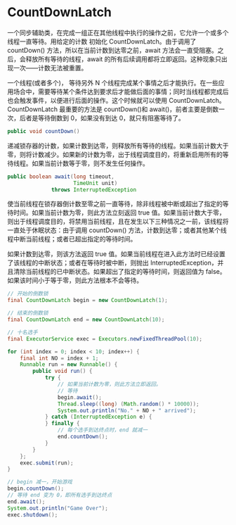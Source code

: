 # CountDownLatch

一个同步辅助类，在完成一组正在其他线程中执行的操作之前，它允许一个或多个线程一直等待。用给定的计数 初始化 CountDownLatch。由于调用了 countDown() 方法，所以在当前计数到达零之前，await 方法会一直受阻塞。之后，会释放所有等待的线程，await 的所有后续调用都将立即返回。这种现象只出现一次——计数无法被重置。

一个线程(或者多个)， 等待另外 N 个线程完成某个事情之后才能执行。在一些应用场合中，需要等待某个条件达到要求后才能做后面的事情；同时当线程都完成后也会触发事件，以便进行后面的操作。这个时候就可以使用 CountDownLatch。CountDownLatch 最重要的方法是 countDown()和 await()，前者主要是倒数一次，后者是等待倒数到 0，如果没有到达 0，就只有阻塞等待了。

```java
public void countDown()
```

递减锁存器的计数，如果计数到达零，则释放所有等待的线程。如果当前计数大于零，则将计数减少。如果新的计数为零，出于线程调度目的，将重新启用所有的等待线程。如果当前计数等于零，则不发生任何操作。

```java
public boolean await(long timeout,
                     TimeUnit unit)
              throws InterruptedException
```

使当前线程在锁存器倒计数至零之前一直等待，除非线程被中断或超出了指定的等待时间。如果当前计数为零，则此方法立刻返回 true 值。如果当前计数大于零，则出于线程调度目的，将禁用当前线程，且在发生以下三种情况之一前，该线程将一直处于休眠状态：由于调用 countDown() 方法，计数到达零；或者其他某个线程中断当前线程；或者已超出指定的等待时间。

如果计数到达零，则该方法返回 true 值。如果当前线程在进入此方法时已经设置了该线程的中断状态；或者在等待时被中断，则抛出 InterruptedException，并且清除当前线程的已中断状态。如果超出了指定的等待时间，则返回值为 false。如果该时间小于等于零，则此方法根本不会等待。

```java
// 开始的倒数锁
final CountDownLatch begin = new CountDownLatch(1);

// 结束的倒数锁
final CountDownLatch end = new CountDownLatch(10);

// 十名选手
final ExecutorService exec = Executors.newFixedThreadPool(10);

for (int index = 0; index < 10; index++) {
    final int NO = index + 1;
    Runnable run = new Runnable() {
        public void run() {
            try {
                // 如果当前计数为零，则此方法立即返回。
                // 等待
                begin.await();
                Thread.sleep((long) (Math.random() * 10000));
                System.out.println("No." + NO + " arrived");
            } catch (InterruptedException e) {
            } finally {
                // 每个选手到达终点时，end 就减一
                end.countDown();
            }
        }
    };
    exec.submit(run);
}

// begin 减一，开始游戏
begin.countDown();
// 等待 end 变为 0，即所有选手到达终点
end.await();
System.out.println("Game Over");
exec.shutdown();
```
